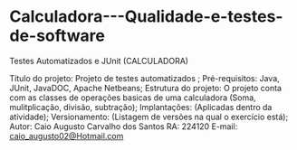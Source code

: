 # Calculadora---Qualidade-e-testes-de-software
Testes Automatizados e JUnit (CALCULADORA)

Título do projeto: Projeto de testes automatizados ;
Pré-requisitos: Java, JUnit, JavaDOC, Apache Netbeans;
Estrutura do projeto: O projeto conta com as classes de operações basicas de uma calculadora (Soma, mulitplicação, divisão, subtração);
Implantações: (Aplicadas dentro da atividade);
Versionamento: (Listagem de versões na qual o exercício está);
Autor: Caio Augusto Carvalho dos Santos
RA: 224120
E-mail: caio_augusto02@Hotmail.com
